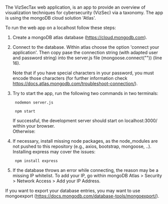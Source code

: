 The VizSecTax web application, is an app to provide an overview of visualization techniques for cybersecurity (VizSec) via a taxonomy.
The app is using the mongoDB cloud solution 'Atlas'. 

To run the web app on a localhost follow these steps:
1. Create a mongoDB atlas database (https://cloud.mongodb.com).

2. Connect to the database. Within atlas choose the option 'connect your application'. 
  Then copy pase the connection string (with adapted user and password string) into the server.js file (mongoose.connect("")) (line 16). 
  
    Note that if you have special characters in your password, you must encode those characters (for further information check https://docs.atlas.mongodb.com/troubleshoot-connection/).

3. Try to start the app, run the following two commands in two terminals:


        nodemon server.js

        npm start
       

    If successful, the development server should start on localhost:3000/ within your browser.  
    Otherwise:

4. If necessary, install missing node packages, as the node_modules are not pushed to this repository (e.g., axios, bootstrap, mongoose, ..). Installing express may cover the issues:

        npm install express

6. If the database throws an error while connecting, the reason may be a missing IP whitelist. 
To add your IP, go within mongoDB Atlas > Security > Network Access > Add your IP Address.

  If you want to export your database entries, you may want to use mongoexport (https://docs.mongodb.com/database-tools/mongoexport/).



